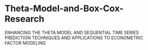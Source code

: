 # Theta-Model-and-Box-Cox-Research
ENHANCING THE THETA MODEL AND SEQUENTIAL TIME SERIES PREDICTION TECHNIQUES AND APPLICATIONS TO ECONOMETRIC FACTOR MODELING
